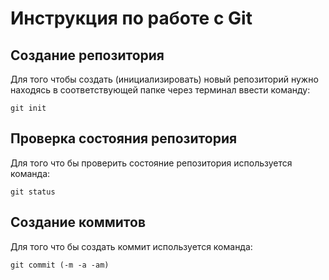 # **Инструкция по работе с Git**

## Создание репозитория

Для того чтобы создать (инициализировать) новый репозиторий нужно находясь в соответствующей папке через терминал ввести команду:

    git init

## Проверка состояния репозитория

Для того что бы проверить состояние репозитория используется команда:

    git status

## Создание коммитов

Для того что бы создать коммит используется команда:

    git commit (-m -a -am)